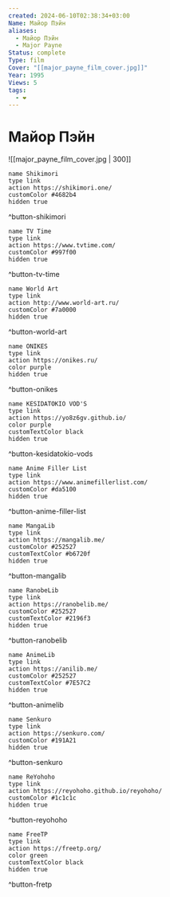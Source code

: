 ```yaml
---
created: 2024-06-10T02:38:34+03:00
Name: Майор Пэйн
aliases:
  - Майор Пэйн
  - Major Payne
Status: complete
Type: film
Cover: "[[major_payne_film_cover.jpg]]"
Year: 1995
Views: 5
tags:
  - ❤
---
```


# Майор Пэйн

![[major_payne_film_cover.jpg | 300]]


```button
name Shikimori
type link
action https://shikimori.one/
customColor #4682b4
hidden true
```
^button-shikimori

```button
name TV Time
type link
action https://www.tvtime.com/
customColor #997f00
hidden true
```
^button-tv-time

```button
name World Art
type link
action http://www.world-art.ru/
customColor #7a0000
hidden true
```
^button-world-art

```button
name ONIKES
type link
action https://onikes.ru/
color purple
hidden true
```
^button-onikes

```button
name KESIDATOKIO VOD'S
type link
action https://yo8z6gv.github.io/
color purple
customTextColor black
hidden true
```
^button-kesidatokio-vods

```button
name Anime Filler List
type link
action https://www.animefillerlist.com/
customColor #da5100
hidden true
```
^button-anime-filler-list

```button
name MangaLib
type link
action https://mangalib.me/
customColor #252527
customTextColor #b6720f
hidden true
```
^button-mangalib

```button
name RanobeLib
type link
action https://ranobelib.me/
customColor #252527
customTextColor #2196f3
hidden true
```
^button-ranobelib

```button
name AnimeLib
type link
action https://anilib.me/
customColor #252527
customTextColor #7E57C2
hidden true
```
^button-animelib

```button
name Senkuro
type link
action https://senkuro.com/
customColor #191A21
hidden true
```
^button-senkuro

```button
name ReYohoho
type link
action https://reyohoho.github.io/reyohoho/
customColor #1c1c1c
hidden true
```
^button-reyohoho

```button
name FreeTP
type link
action https://freetp.org/
color green
customTextColor black
hidden true
```
^button-fretp

